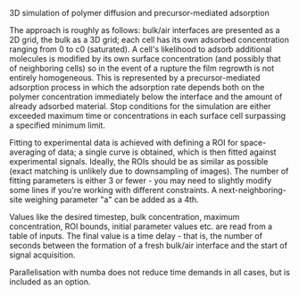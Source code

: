 3D simulation of polymer diffusion and precursor-mediated adsorption

The approach is roughly as follows: bulk/air interfaces are presented as a 2D grid, the bulk as a 3D grid; each cell has its own adsorbed concentration ranging from 0 to c0 (saturated). A cell's likelihood to adsorb additional molecules is modified by its own surface concentration (and possibly that of neighboring cells) so in the event of a rupture the film regrowth is not entirely homogeneous. This is represented by a precursor-mediated adsorption process in which the adsorption rate depends both on the polymer concentration immediately below the interface and the amount of already adsorbed material. Stop conditions for the simulation are either exceeded maximum time or concentrations in each surface cell surpassing a specified minimum limit.

Fitting to experimental data is achieved with defining a ROI for space-averaging of data; a single curve is obtained, which is then fitted against experimental signals. Ideally, the ROIs should be as similar as possible (exact matching is unlikely due to downsampling of images).
The number of fitting parameters is either 3 or fewer - you may need to slightly modify some lines if you're working with different constraints. A next-neighboring-site weighing parameter "a" can be added as a 4th.

Values like the desired timestep, bulk concentration, maximum concentration, ROI bounds, initial parameter values etc. are read from a table of inputs. The final value is a time delay - that is, the number of seconds between the formation of a fresh bulk/air interface and the start of signal acquisition.

Parallelisation with numba does not reduce time demands in all cases, but is included as an option.
